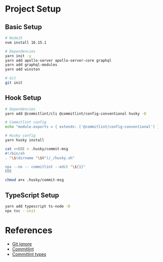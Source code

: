 # Project Setup

## Basic Setup

```bash
# NodeJS
nvm install 16.15.1

# Dependencies
yarn init -y
yarn add apollo-server apollo-server-core graphql
yarn add graphql-modules
yarn add winston

# Git
git init
```

## Hook Setup

```bash
# Dependencies
yarn add @commitlint/cli @commitlint/config-conventional husky -D

# Commitlint config
echo "module.exports = { extends: ['@commitlint/config-conventional'] };" > commitlint.config.js

# Husky config
yarn husky install

cat <<EEE > .husky/commit-msg
#!/bin/sh
. "\$(dirname "\$0")/_/husky.sh"

npx --no -- commitlint --edit "\${1}"
EEE

chmod a+x .husky/commit-msg
```

## TypeScript Setup

```bash
yarn add typescript ts-node -D
npx tsc --init
```

# References

- [Git ignore](https://raw.githubusercontent.com/github/gitignore/main/Node.gitignore)
- [Commitlint](https://commitlint.js.org/#/guides-local-setup)
- [Commitlint types](https://github.com/conventional-changelog/commitlint#what-is-commitlint)
